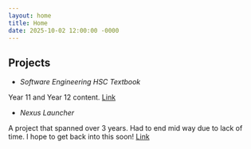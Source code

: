 ```yaml
---
layout: home
title: Home
date: 2025-10-02 12:00:00 -0000
---
```


## Projects

- *Software Engineering HSC Textbook*

Year 11 and Year 12 content. [Link](https://github.com/Eatham532/Software-Engineering-HSC-Textbook)

- *Nexus Launcher*

A project that spanned over 3 years. Had to end mid way due to lack of time. I hope to get back into this soon! [Link](https://github.com/Eatham532/NexusLauncher)
